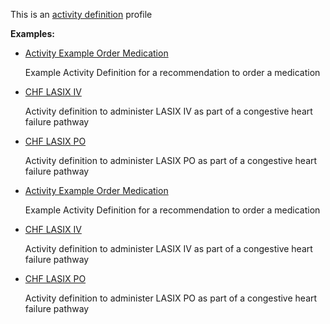 This is an [activity definition](profiles.html#activity-profiles) profile

**Examples:**

*   [Activity Example Order Medication](ActivityDefinition-activity-example-ordermedication.html)

    Example Activity Definition for a recommendation to order a medication

*   [CHF LASIX IV](ActivityDefinition-chf-lasix-iv.html)

    Activity definition to administer LASIX IV as part of a congestive heart failure pathway

*   [CHF LASIX PO](ActivityDefinition-chf-lasix-po.html)

    Activity definition to administer LASIX PO as part of a congestive heart failure pathway


*   [Activity Example Order Medication](ActivityDefinition-activity-example-ordermedication.html)

    Example Activity Definition for a recommendation to order a medication

*   [CHF LASIX IV](ActivityDefinition-chf-lasix-iv.html)

    Activity definition to administer LASIX IV as part of a congestive heart failure pathway

*   [CHF LASIX PO](ActivityDefinition-chf-lasix-po.html)

    Activity definition to administer LASIX PO as part of a congestive heart failure pathway